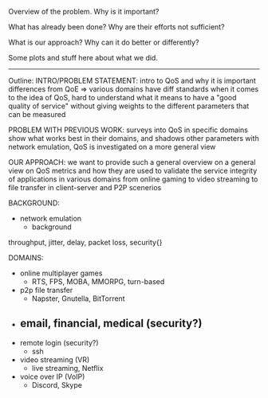 Overview of the problem. Why is it important?


What has already been done? Why are their efforts not sufficient?


What is our approach? Why can it do better or differently?


Some plots and stuff here about what we did.

------

Outline:
INTRO/PROBLEM STATEMENT:
    intro to QoS and why it is important
    differences from QoE
    => various domains have diff standards when it comes to the idea of QoS, 
        hard to understand what it means to have a "good quality of service"
        without giving weights to the different parameters that can be measured

PROBLEM WITH PREVIOUS WORK:
    surveys into QoS in specific domains show what works best in their domains, and shadows other parameters
    with network emulation, QoS is investigated on a more general view 

OUR APPROACH:
    we want to provide such a general overview on a general view on QoS metrics and how they are 
    used to validate the service integrity of applications in various domains from online gaming to video streaming to file transfer 
    in client-server and P2P scenerios

BACKGROUND:
- network emulation
    - background

throughput, jitter, delay, packet loss, security{}

DOMAINS:
- online multiplayer games
    - RTS, FPS, MOBA, MMORPG, turn-based
- p2p file transfer
    - Napster, Gnutella, BitTorrent
- email, financial, medical (security?)
    - 
- remote login (security?)
    - ssh
- video streaming (VR)
    - live streaming, Netflix
- voice over IP (VoIP)
    - Discord, Skype
